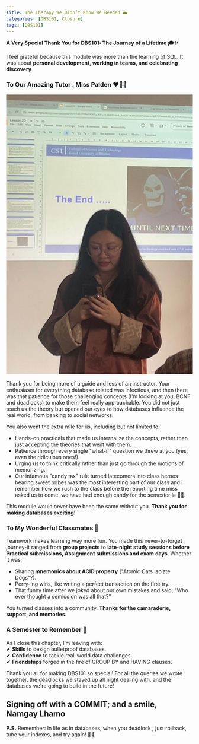 ```yaml
---
Title: The Therapy We Didn’t Know We Needed 🛋️
categories: [DBS101, Closure]
tags: [DBS101]
---
```

**A Very Special Thank You for DBS101: The Journey of a Lifetime 🎓✨** 

I  feel grateful because this module was more than the learning of SQL. It was about **personal development, working in teams, and celebrating discovery**.

### **To Our Amazing Tutor : Miss Palden ❤️🧑‍🏫**  
![alt text](../dbs_miss.jpg)

Thank you for being more of a guide and less of an instructor. Your enthusiasm for everything database related was infectious, and then there was that patience for those challenging concepts (I'm looking at you, BCNF and deadlocks) to make them feel really approachable. You did not just teach us the theory but opened our eyes to how databases influence the real world, from banking to social networks.  

You also went the extra mile for us, including but not limited to:  
- Hands-on practicals that made us internalize the concepts, rather than just accepting the theories that went with them.  
- Patience through every single "what-if" question we threw at you (yes, even the ridiculous ones!).  
- Urging us to think critically rather than just go through the motions of memorizing.  
- Our infamous "candy tax" rule turned latecomers into class heroes bearing sweet bribes was the most interesting part of our class and i remember how we rush to the class before the reporting time miss asked us to come. we have had enough candy for the semester la 🍫😏.


This module would never have been the same without you. **Thank you for making databases exciting!**

### **To My Wonderful Classmates 👥**  
Teamwork makes learning way more fun. You made this never-to-forget journey-it ranged from **group projects**  to **late-night study sessions before Practical submissions, Assignment submissions and exam days**. Whether it was:  
- Sharing **mnemonics about ACID property** ("Atomic Cats Isolate Dogs"?).  
- Perry-ing wins, like writing a perfect transaction on the first try.  
- That funny time after we joked about our own mistakes and said, "Who ever thought a semicolon was all that?"  

You turned classes into a community. **Thanks for the camaraderie, support, and memories.**   

### **A Semester to Remember 🌟**  
As I close this chapter, I’m leaving with:  
✔ **Skills** to design bulletproof databases.  
✔ **Confidence** to tackle real-world data challenges.  
✔ **Friendships** forged in the fire of GROUP BY and HAVING clauses.  

Thank you all for making DBS101 so special! For all the queries we wrote together, the deadlocks we stayed up all night dealing with, and the databases we're going to build in the future!

**Signing off with a COMMIT; and a smile,**  
Namgay Lhamo
---

**P.S.** Remember: In life as in databases, when you deadlock , just rollback, tune your indexes, and try again! 💪🔁